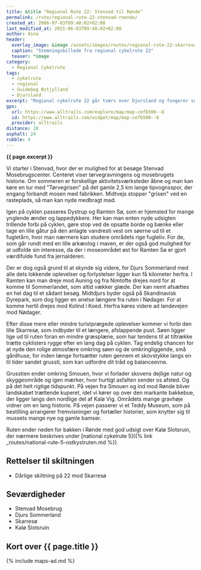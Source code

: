 ```yaml
---
title: &title "Regional Rute 22: Stenvad til Rønde"
permalink: /rute/regional-rute-22-stenvad-roende/
created_at: 2006-07-03T09:48:02+02:00
last_modified_at: 2021-06-03T09:48:02+02:00
author: dina
header:
  overlay_image: &image /assets/images/routes/regional-rute-22-skarresoe-roende.jpg
  caption: "Stemningsbillede fra regional cykelrute 22"
  teaser: *image
category:
  - Regional Cykelrute
tags:
  - cykelrute
  - regional
  - Guidebog Østjylland
  - Djursland
excerpt: "Regional cykelrute 22 går tværs over Djursland og fungerer som en god introduktion til det djurske landskab. Ruten giver også mulighed for at følge mosebrugets historie, løbe sig træt i forlystelserne i Djurs Sommerland og slappe af i små stilfærdige oaser."
gps:
  url: https://www.alltrails.com/explore/map/map-cefb500--8
  id: https://www.alltrails.com/widget/map/map-cefb500--8
  provider: alltrails
distance: 28
asphalt: 24
rubble: 4
---
```


**{{ page.excerpt }}**

Vi starter i Stenvad, hvor der er mulighed for at besøge Stenvad Mosebrugscenter. Centeret viser tørvegravningens og mosebrugets historie. Om sommeren er forskellige aktivitetsværksteder åbne og man kan køre en tur med "Tørvegrisen" på det gamle 2,5 km lange tipvognsspor, der engang forbandt mosen med fabrikken. Midtvejs stopper "grisen" ved en rasteplads, så man kan nyde medbragt mad.

Igen på cyklen passeres Dystrup og Ramten Sø, som er hjemsted for mange ynglende ænder og lappedykkere. Her kan man enten nyde udsigten trillende forbi på cyklen, gøre stop ved de opsatte borde og bænke eller tage en lille gåtur på den anlagte vandresti vest om søerne ud til et fugletårn, hvor man nærmere kan studere områdets rige fugleliv. For de, som går rundt med en lille arkæolog i maven, er der også god mulighed for at udfolde sin interesse, da der i moseområdet øst for Ramten Sø er gjort værdifulde fund fra jernalderen.

Der er dog også grund til at skynde sig videre, for Djurs Sommerland med alle dets lokkende oplevelser og forlystelser ligger kun få kilometer herfra. I Ramten kan man dreje mod Auning og fra Nimtofte drejes nord for at komme til Sommerlandet, som altid vækker glæde. Der kan nemt afsættes en hel dag til et sådant besøg. Midtdjurs byder også på Skandinavisk Dyrepark, som dog ligger en anelse længere fra ruten i Nødager. For at komme hertil drejes mod Kolind i Koed. Herfra køres videre ad landevejen mod Nødager.

Efter disse mere eller mindre turistprægede oplevelser kommer vi forbi den lille Skarresø, som indbyder til et længere, afslappende pust. Søen ligger lige ud til ruten foran en mindre græsplæne, som har tendens til at tiltrække trætte cyklisters rygge efter en lang dag på cyklen. Tag endelig chancen for at nyde den rolige atmosfære omkring søen og de omkringliggende, små gårdhuse, for inden længe fortsætter ruten gennem et skovstykke langs en til tider sandet grussti, som kan udfordre dit tråd og balanceevne.

Grusstien ender omkring Smouen, hvor vi forlader skovens dejlige natur og skyggeområde og igen mærker, hvor hurtigt asfalten sender os afsted. Og på det helt rigtige tidspunkt. På vejen fra Smouen og ind mod Rønde bliver landskabet trættende kuperet, idet vi kører op over den markante bakkebue, der ligger langs den nordlige del af Kalø Vig. Områdets mange gravhøje vidner om en lang historie. På vejen passerer vi et Teddy Museum, som på bestilling arrangerer fremvisninger og fortæller historier, som knytter sig til mussets mange nye og gamle bamser.

Ruten ender neden for bakken i Rønde med god udsigt over Kalø Slotsruin, der nærmere beskrives under [national cykelrute 5]({% link _routes/national-rute-5-ostkystruten.md %}).

## Rettelser til skiltningen

- Dårlige skiltning på 22 mod Skarresø

## Seværdigheder

- Stenvad Mosebrug
- Djurs Sommerland
- Skarresø
- Kalø Slotsruin

## Kort over {{ page.title }}

{% include maps-ad.md %}
